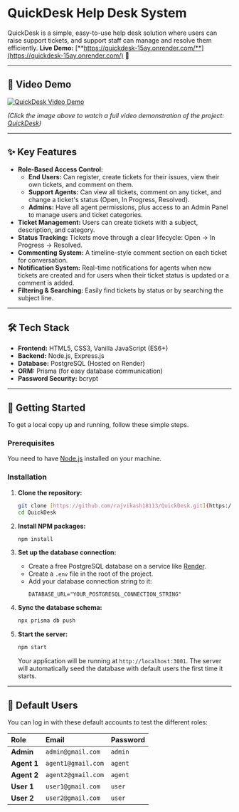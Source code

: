 # QuickDesk Help Desk System

QuickDesk is a simple, easy-to-use help desk solution where users can raise support tickets, and support staff can manage and resolve them efficiently. 
**Live Demo:** [**https://quickdesk-15ay.onrender.com/**](https://quickdesk-15ay.onrender.com/) 🚀

---

## 🎥 Video Demo

[![QuickDesk Video Demo](https://img.youtube.com/vi/o_837O-327c/0.jpg)](http://www.youtube.com/watch?v=PgceWdpxKU8)

*(Click the image above to watch a full video demonstration of the project: [QuickDesk](http://www.youtube.com/watch?v=PgceWdpxKU8))*

---

## ✨ Key Features

* **Role-Based Access Control:**
    * **End Users:** Can register, create tickets for their issues, view their own tickets, and comment on them.
    * **Support Agents:** Can view all tickets, comment on any ticket, and change a ticket's status (Open, In Progress, Resolved).
    * **Admins:** Have all agent permissions, plus access to an Admin Panel to manage users and ticket categories.
* **Ticket Management:** Users can create tickets with a subject, description, and category.
* **Status Tracking:** Tickets move through a clear lifecycle: Open → In Progress → Resolved.
* **Commenting System:** A timeline-style comment section on each ticket for conversation.
* **Notification System:** Real-time notifications for agents when new tickets are created and for users when their ticket status is updated or a comment is added.
* **Filtering & Searching:** Easily find tickets by status or by searching the subject line.

---

## 🛠️ Tech Stack

* **Frontend:** HTML5, CSS3, Vanilla JavaScript (ES6+)
* **Backend:** Node.js, Express.js
* **Database:** PostgreSQL (Hosted on Render)
* **ORM:** Prisma (for easy database communication)
* **Password Security:** bcrypt

---

## 🚀 Getting Started

To get a local copy up and running, follow these simple steps.

### Prerequisites

You need to have [Node.js](https://nodejs.org/) installed on your machine.

### Installation

1.  **Clone the repository:**
    ```sh
    git clone [https://github.com/rajvikash18113/QuickDesk.git](https://github.com/rajvikash18113/QuickDesk.git)
    cd QuickDesk
    ```

2.  **Install NPM packages:**
    ```sh
    npm install
    ```

3.  **Set up the database connection:**
    * Create a free PostgreSQL database on a service like [Render](https://render.com/).
    * Create a `.env` file in the root of the project.
    * Add your database connection string to it:
        ```env
        DATABASE_URL="YOUR_POSTGRESQL_CONNECTION_STRING"
        ```

4.  **Sync the database schema:**
    ```sh
    npx prisma db push
    ```

5.  **Start the server:**
    ```sh
    npm start
    ```
    Your application will be running at `http://localhost:3001`. The server will automatically seed the database with default users the first time it starts.

---

## 👥 Default Users

You can log in with these default accounts to test the different roles:

| Role | Email | Password |
| :--- | :--- | :--- |
| **Admin** | `admin@gmail.com` | `admin` |
| **Agent 1** | `agent1@gmail.com` | `agent` |
| **Agent 2** | `agent2@gmail.com` | `agent` |
| **User 1** | `user1@gmail.com` | `user` |
| **User 2** | `user2@gmail.com` | `user` |
